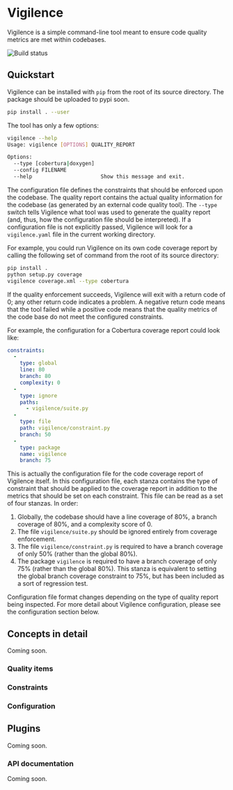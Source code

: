 # Vigilence

Vigilence is a simple command-line tool meant to ensure code quality metrics are met within codebases.

![Build status](https://travis-ci.org/belvedere-trading/vigilence.svg?branch=master)

## Quickstart

Vigilence can be installed with `pip` from the root of its source directory. The package should be uploaded to pypi soon.

```bash
pip install . --user
```

The tool has only a few options:

```bash
vigilence --help
Usage: vigilence [OPTIONS] QUALITY_REPORT

Options:
  --type [cobertura|doxygen]
  --config FILENAME
  --help                      Show this message and exit.
```

The configuration file defines the constraints that should be enforced upon the codebase. The quality report contains the actual quality information for the codebase (as generated by an external code quality tool). The `--type` switch tells Vigilence what tool was used to generate the quality report (and, thus, how the configuration file should be interpreted). If a configuration file is not explicitly passed, Vigilence will look for a `vigilence.yaml` file in the current working directory.

For example, you could run Vigilence on its own code coverage report by calling the following set of command from the root of its source directory:

```bash
pip install .
python setup.py coverage
vigilence coverage.xml --type cobertura
```

If the quality enforcement succeeds, Vigilence will exit with a return code of 0; any other return code indicates a problem. A negative return code means that the tool failed while a positive code means that the quality metrics of the code base do not meet the configured constraints.

For example, the configuration for a Cobertura coverage report could look like:

```yaml
constraints:
  -
    type: global
    line: 80
    branch: 80
    complexity: 0
  -
    type: ignore
    paths:
      - vigilence/suite.py
  -
    type: file
    path: vigilence/constraint.py
    branch: 50
  -
    type: package
    name: vigilence
    branch: 75
```

This is actually the configuration file for the code coverage report of Vigilence itself. In this configuration file, each stanza contains the type of constraint that should be applied to the coverage report in addition to the metrics that should be set on each constraint. This file can be read as a set of four stanzas. In order:

1. Globally, the codebase should have a line coverage of 80%, a branch coverage of 80%, and a complexity score of 0.
2. The file `vigilence/suite.py` should be ignored entirely from coverage enforcement.
3. The file `vigilence/constraint.py` is required to have a branch coverage of only 50% (rather than the global 80%).
4. The package `vigilence` is required to have a branch coverage of only 75% (rather than the global 80%). This stanza is equivalent to setting the global branch coverage constraint to 75%, but has been included as a sort of regression test.

Configuration file format changes depending on the type of quality report being inspected. For more detail about Vigilence configuration, please see the configuration section below.

## Concepts in detail

Coming soon.

### Quality items

### Constraints

### Configuration

## Plugins

Coming soon.

### API documentation

Coming soon.
